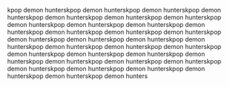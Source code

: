 kpop demon hunterskpop demon hunterskpop demon hunterskpop demon hunterskpop demon hunterskpop demon hunterskpop demon hunterskpop demon hunterskpop demon hunterskpop demon hunterskpop demon hunterskpop demon hunterskpop demon hunterskpop demon hunterskpop demon hunterskpop demon hunterskpop demon hunterskpop demon hunterskpop demon hunterskpop demon hunterskpop demon hunterskpop demon hunterskpop demon hunterskpop demon hunterskpop demon hunterskpop demon hunterskpop demon hunterskpop demon hunterskpop demon hunterskpop demon hunterskpop demon hunterskpop demon hunterskpop demon hunterskpop demon hunters
